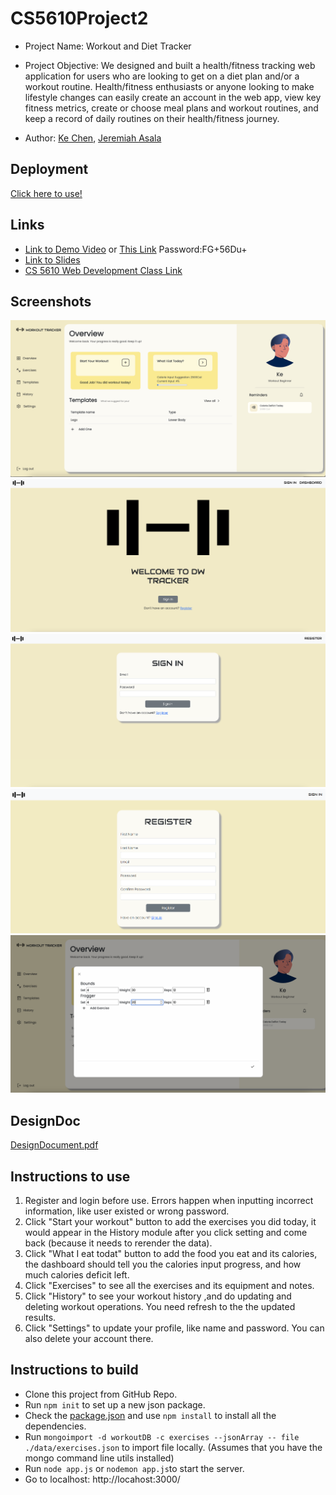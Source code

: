 # CS5610Project2
- Project Name: 
Workout and Diet Tracker

- Project Objective: 
We designed and built a health/fitness tracking web application for users who are looking to get on a diet plan and/or a workout routine. Health/fitness enthusiasts or anyone looking to make lifestyle changes can easily create an account in the web app, view key fitness metrics, create or choose meal plans and workout routines, and keep a record of daily routines on their health/fitness journey.

- Author:
[Ke Chen](https://kechen97.github.io/), 
[Jeremiah Asala](https://jerryasala.github.io/)


## Deployment 
[Click here to use!](https://dw-tracker.herokuapp.com/)


## Links
- [Link to Demo Video](https://drive.google.com/file/d/1Uav1RHBQpuVjtSH94wRM4K3EmtSRxMBx/view?usp=share_link) or [This Link](https://northeastern.zoom.us/rec/share/LDfTKRh_xN5STA276TKmkQVcO-ZTZ4HcPL4oIb85qgR7Zck52NoeZByvZFMwxe3W.CO_kVXyDnq7Tag5F) Password:FG+56Du+
- [Link to Slides](https://docs.google.com/presentation/d/19c98coIN9SQa1l-rATm0-9zpmaBuN8h3D7CdhdXbWG8/edit?usp=sharing)
- [CS 5610 Web Development Class Link](https://johnguerra.co/classes/webDevelopment_fall_2022/)


## Screenshots
![Dashboard](https://github.com/KeChen97/CS5610Project2/blob/main/screenshots/dashboard.png)
![main](https://github.com/KeChen97/CS5610Project2/blob/main/screenshots/main.png)
![login](https://github.com/KeChen97/CS5610Project2/blob/main/screenshots/signin.png)
![register](https://github.com/KeChen97/CS5610Project2/blob/main/screenshots/register.png)
![addworkout](https://github.com/KeChen97/CS5610Project2/blob/main/screenshots/addWorkout.png)



## DesignDoc
[DesignDocument.pdf](https://github.com/KeChen97/CS5610Project2/blob/main/ChenAsala-Project2-DesignDoc.pdf)

## Instructions to use
1. Register and login before use. Errors happen when inputting incorrect information, like user existed or wrong password.
2. Click "Start your workout" button to add the exercises you did today, it would appear in the History module after you click setting and come back (because it needs to rerender the data). 
4. Click "What I eat todat" button to add the food you eat and its calories, the dashboard should tell you the calories input progress, and how much calories deficit left.
5. Click "Exercises" to see all the exercises and its equipment and notes.
6. Click "History" to see your workout history ,and do updating and deleting workout operations. You need refresh to the the updated results.
7. Click "Settings" to update your profile, like name and password. You can also delete your account there.

## Instructions to build
- Clone this project from GitHub Repo.
- Run `npm init` to set up a new json package. 
- Check the [package.json](https://github.com/KeChen97/CS5610Project2/blob/main/package.json) and use `npm install` to install all the dependencies.
- Run `mongoimport -d workoutDB -c exercises --jsonArray -- file ./data/exercises.json` to import file locally. (Assumes that you have the mongo command line utils installed)
- Run `node app.js` or `nodemon app.js`to start the server.
- Go to localhost: http://locahost:3000/
 
